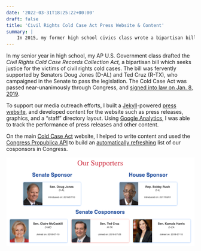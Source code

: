 ```yaml
---
date: '2022-03-31T18:25:22+00:00'
draft: false
title: 'Civil Rights Cold Case Act Press Website & Content'
summary: |
    In 2015, my former high school civics class wrote a bipartisan bill which seeks justice for the victims of civil rights cold cases. The bill was signed into law in January 2019. I built and wrote content for a press website to assist in media outreach efforts.
---
```


In my senior year in high school, my AP U.S. Government class drafted the _Civil Rights Cold Case Records Collection Act,_ a bipartisan bill which seeks justice for the victims of civil rights cold cases. The bill was fervently supported by Senators Doug Jones (D-AL) and Ted Cruz (R-TX), who campaigned in the Senate to pass the legislation. The Cold Case Act was passed near-unanimously through Congress, and [signed into law on Jan. 8, 2019](https://press.coldcaseact.com/cold-case-act-signed-into-law).

To support our media outreach efforts, I built a [Jekyll](https://jekyllrb.com/)-powered [press website](https://press.coldcaseact.com/), and developed content for the website such as press releases, graphics, and a “staff” directory layout. Using [Google Analytics](https://analytics.google.com/), I was able to track the performance of press releases and other content.

On the main [Cold Case Act](https://www.coldcaseact.com/) website, I helped to write content and used the [Congress Propublica API](https://www.propublica.org/datastore/api/propublica-congress-api) to build an [automatically refreshing](https://www.coldcaseact.com/#our-supporters) list of our cosponsors in Congress.

![A view of the cosponsors section of the main [coldcaseact.com](https://coldcaseact.com) website](cosponsors.png)
